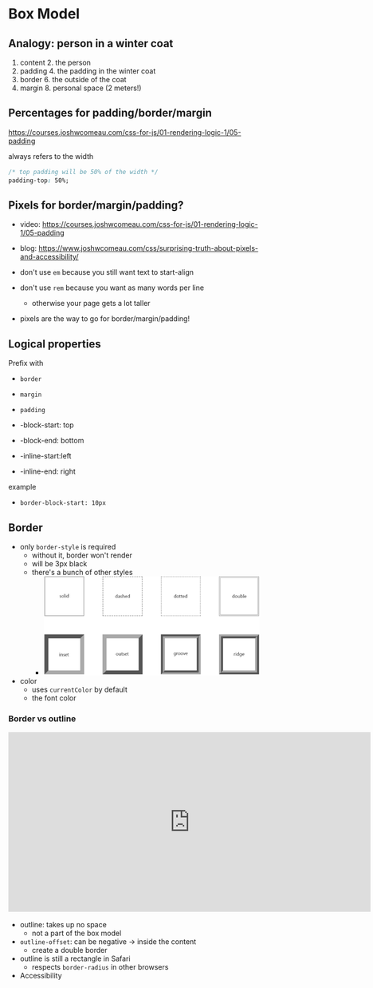 # Box Model

## Analogy: person in a winter coat

1. content
    2. the person
3. padding
    4. the padding in the winter coat
5. border
    6. the outside of the coat
7. margin
    8. personal space (2 meters!)

## Percentages for padding/border/margin

https://courses.joshwcomeau.com/css-for-js/01-rendering-logic-1/05-padding


always refers to the width

```css
/* top padding will be 50% of the width */
padding-top: 50%;
```


## Pixels for border/margin/padding?

- video: https://courses.joshwcomeau.com/css-for-js/01-rendering-logic-1/05-padding
- blog: https://www.joshwcomeau.com/css/surprising-truth-about-pixels-and-accessibility/

- don't use `em` because you still want text to start-align
- don't use `rem` because you want as many words per line
    - otherwise your page gets a lot taller
- pixels are the way to go for border/margin/padding!



## Logical properties

Prefix with
- `border`
- `margin`
- `padding`

- -block-start: top
- -block-end: bottom
- -inline-start:left
- -inline-end: right

example

- `border-block-start: 10px`



## Border

- only `border-style` is required
    - without it, border won't render
    - will be 3px black
    - there's a bunch of other styles
        - ![border-styles.png](border-styles.png)
- color
    - uses `currentColor` by default
    - the font color


### Border vs outline

<iframe
  width="727"
  height="360"
  src="https://www.youtube.com/embed/ypNpmXfFfXI"
  title="CSS Outlines are great | #shorts"
  frameborder="0"
  allow="accelerometer; autoplay; clipboard-write; encrypted-media; gyroscope; picture-in-picture"
  allowfullscreen
></iframe>


- outline: takes up no space
    - not a part of the box model
- `outline-offset`: can be negative -> inside the content
    - create a double border
- outline is still a rectangle in Safari
    - respects `border-radius` in other browsers
- Accessibility